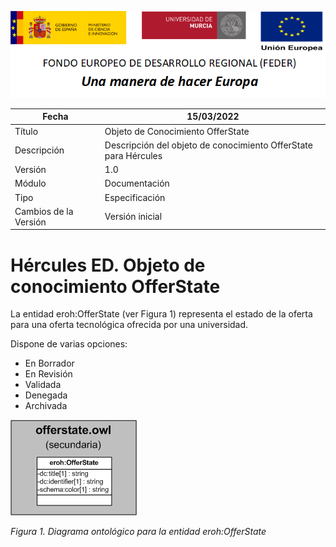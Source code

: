 ![](../../Docs/media/CabeceraDocumentosMD.png)

| Fecha         | 15/03/2022                                                   |
| ------------- | ------------------------------------------------------------ |
|Título|Objeto de Conocimiento OfferState| 
|Descripción|Descripción del objeto de conocimiento OfferState para Hércules|
|Versión|1.0|
|Módulo|Documentación|
|Tipo|Especificación|
|Cambios de la Versión|Versión inicial|

# Hércules ED. Objeto de conocimiento OfferState

La entidad eroh:OfferState (ver Figura 1) representa el estado de la oferta para una oferta tecnológica ofrecida por una universidad.

Dispone de varias opciones:
- En Borrador
- En Revisión
- Validada
- Denegada
- Archivada

![](../../Docs/media/ObjetosDeConocimiento/OfferState.png)

*Figura 1. Diagrama ontológico para la entidad eroh:OfferState*
